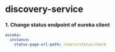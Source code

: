 # discovery-service

### 1. Change status endpoint of eureka client
```yaml
eureka:
  instance:
    status-page-url-path: /users/status/check
```